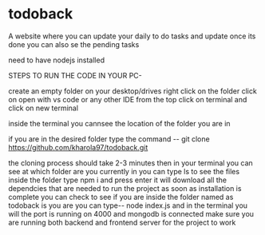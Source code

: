 # todoback
A website where you can update your daily to do tasks and update once its done you can also se the pending tasks


need to have nodejs installed


STEPS TO RUN THE CODE IN YOUR PC- 

create an empty folder on your desktop/drives
right click on the folder click on open with vs code or any other IDE
from the top click on terminal and click on new terminal

inside the terminal you cannsee the location of the folder you are in 

if you are in the desired folder type the command -- git clone https://github.com/kharola97/todoback.git

the cloning process should take 2-3 minutes then in your terminal you can see at which folder are you currently in
you can type ls to see the files inside the folder 
 type npm i and press enter  it will download all the dependcies that are needed to run the project 
 as soon as installation is complete you can check to see if you are inside the folder named as todoback
 is you are you can type--  node index.js and in the terminal you will the port is running on 4000 and mongodb is connected 
 make sure you are running both backend and frontend server for the project to work 
